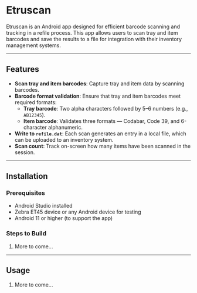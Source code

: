 # Etruscan

Etruscan is an Android app designed for efficient barcode scanning and tracking in a refile process. This app allows users to scan tray and item barcodes and save the results to a file for integration with their inventory management systems.

---

## Features

- **Scan tray and item barcodes**: Capture tray and item data by scanning barcodes.
- **Barcode format validation**: Ensure that tray and item barcodes meet required formats:
    - **Tray barcode**: Two alpha characters followed by 5–6 numbers (e.g., `AB12345`).
    - **Item barcode**: Validates three formats — Codabar, Code 39, and 6-character alphanumeric.
- **Write to `refile.dat`**: Each scan generates an entry in a local file, which can be uploaded to an inventory system.
- **Scan count**: Track on-screen how many items have been scanned in the session.

---

## Installation

### Prerequisites

- Android Studio installed
- Zebra ET45 device or any Android device for testing
- Android 11 or higher (to support the app)

### Steps to Build

1. More to come...

---

## Usage

1. More to come...